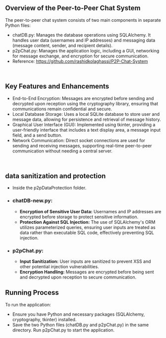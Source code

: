 ## Overview of the Peer-to-Peer Chat System

The peer-to-peer chat system consists of two main components in separate Python files:
 - chatDB.py: Manages the database operations using SQLAlchemy. It handles user data (usernames and IP addresses) and messaging data (message content, sender, and recipient details).
 - p2pChat.py: Manages the application logic, including a GUI, networking for message exchange, and encryption for secure communication.
 - Reference: https://github.com/rashidkolaghassi/P2P-Chat-System
<br>

## Key Features and Enhancements

 - End-to-End Encryption: Messages are encrypted before sending and decrypted upon reception using the cryptography library, ensuring that communications remain confidential and secure.
 - Local Database Storage: Uses a local SQLite database to store user and message data, allowing for persistence and retrieval of message history.
 - Graphical User Interface (GUI): Implemented using tkinter, providing a user-friendly interface that includes a text display area, a message input field, and a send button.
 - Network Communication: Direct socket connections are used for sending and receiving messages, supporting real-time peer-to-peer communication without needing a central server.
<br>

## data sanitization and protection
 - Inside the p2pDataProtection folder.
 - ### chatDB-new.py:
    - **Encryption of Sensitive User Data:** Usernames and IP addresses are encrypted before storage to protect sensitive information.
    - **Protection Against SQL Injection:** The use of SQLAlchemy's ORM utilizes parameterized queries, ensuring user inputs are treated as data rather than executable SQL code, effectively preventing SQL injection.
 - ### p2pChat.py:
    - **Input Sanitization:** User inputs are sanitized to prevent XSS and other potential injection vulnerabilities.
    - **Encryption Handling:** Messages are encrypted before being sent and decrypted upon reception to secure communication.

## Running Process

To run the application:
 - Ensure you have Python and necessary packages (SQLAlchemy, cryptography, tkinter) installed.
 - Save the two Python files (chatDB.py and p2pChat.py) in the same directory. Run p2pChat.py to start the application.

